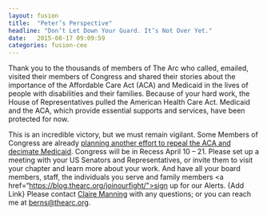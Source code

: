 ```yaml
---
layout: fusion
title:  "Peter’s Perspective"
headline: "Don’t Let Down Your Guard. It’s Not Over Yet."
date:   2015-08-17 09:09:59
categories: fusion-ceo
---
```

Thank you to the thousands of members of The Arc who called, emailed, visited their members of Congress and shared their stories about the importance of the Affordable Care Act (ACA) and Medicaid in the lives of people with disabilities and their families. Because of your hard work, the House of Representatives pulled the American Health Care Act. Medicaid and the ACA, which provide essential supports and services, have been protected for now. 

This is an incredible victory, but we must remain vigilant. Some Members of Congress are already <a href="https://www.nytimes.com/2017/03/28/us/politics/health-care-obamacare-freedom-caucus.html?_r=2">planning another effort to repeal the ACA and decimate Medicaid</a>. Congress will be in Recess April 10 – 21.  Please set up a meeting with your US Senators and Representatives, or invite them to visit your chapter and learn more about your work.   And have all your board members, staff, the individuals you serve and family members <a href=“https://blog.thearc.org/joinourfight/">sign up for our Alerts</a>. {Add Link} Please contact <a href=“mailto:manning@thearc.org”>
Claire Manning</a> with any questions; or you can reach me at <a href=“mailto:berns@thearc.org”>berns@thearc.org</a>.
